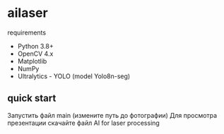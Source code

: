 # ailaser
requirements
- Python 3.8+
- OpenCV 4.x
- Matplotlib
- NumPy
- Ultralytics - YOLO (model Yolo8n-seg)
## quick start
Запустить файл main (измените путь до фотографии)
Для просмотра презентации скачайте файл AI for laser processing

